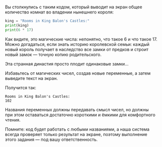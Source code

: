 Вы столкнулись с таким кодом, который выводит на экран общее количество комнат во владении нынешнего короля:

```python
king = "Rooms in King Balon's Castles:"
print(king)
print(6 * 17)
```

Как видите, это магические числа: непонятно, что такое 6 и что такое 17. Можно догадаться, если знать историю королевской семьи: каждый новый король получает в наследство все замки от предков и строит новый замок — точную копию родительского.

Эта странная династия просто плодит одинаковые замки…

Избавьтесь от магических чисел, создав новые переменные, а затем выведите текст на экран.

Получится так:

```text
Rooms in King Balon's Castles:
102
```

Названия переменных должны передавать смысл чисел, но должны при этом оставаться достаточно короткими и ёмкими для комфортного чтения.

Помните: код будет работать с любыми названиями, а наша система всегда проверяет только результат на экране, поэтому выполнение этого задания — под вашу ответственность.

